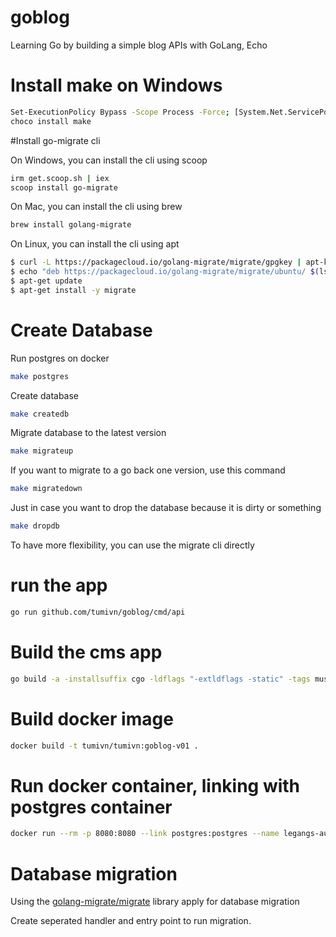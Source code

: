 # goblog
Learning Go by building a simple blog APIs with GoLang, Echo

# Install make on Windows 

```bash
Set-ExecutionPolicy Bypass -Scope Process -Force; [System.Net.ServicePointManager]::SecurityProtocol = [System.Net.ServicePointManager]::SecurityProtocol -bor 3072; iex ((New-Object System.Net.WebClient).DownloadString('https://community.chocolatey.org/install.ps1'))
choco install make
```

#Install go-migrate cli

On Windows, you can install the cli using scoop

```bash
irm get.scoop.sh | iex
scoop install go-migrate
```

On Mac, you can install the cli using brew

```bash
brew install golang-migrate
```

On Linux, you can install the cli using apt

```bash
$ curl -L https://packagecloud.io/golang-migrate/migrate/gpgkey | apt-key add -
$ echo "deb https://packagecloud.io/golang-migrate/migrate/ubuntu/ $(lsb_release -sc) main" > /etc/apt/sources.list.d/migrate.list
$ apt-get update
$ apt-get install -y migrate
```

# Create Database 
Run postgres on docker 

```bash
make postgres
```

Create database 

```bash
make createdb
```
Migrate database to the latest version

```bash
make migrateup
```

If you want to migrate to a go back one version, use this command

```bash
make migratedown
```
Just in case you want to drop the database because it is dirty or something

```bash
make dropdb
```

To have more flexibility, you can use the migrate cli directly

# run the app

```bash
go run github.com/tumivn/goblog/cmd/api
``` 

# Build the cms app 

```bash
go build -a -installsuffix cgo -ldflags "-extldflags -static" -tags musl go build -a -installsuffix cgo -ldflags "-extldflags -static" -tags musl github.com/tumivn/goblog/cmd/api
```


# Build docker image
```bash
docker build -t tumivn/tumivn:goblog-v01 .
``` 

# Run docker container, linking with postgres container 

```bash
docker run --rm -p 8080:8080 --link postgres:postgres --name legangs-auth -e DB_HOST=postgres -e DB_PORT=5432 -e DB_USER=postgres -e DB_PASSWORD=docker -e DB_NAME=goblog -e PORT=8080 -e JWT_SECRET=my_secret_key tuminv/tumivn:auth-v01
```

# Database migration
Using the [golang-migrate/migrate](https://github.com/golang-migrate/migrate) library apply for database migration 

Create seperated handler and entry point to run migration.
